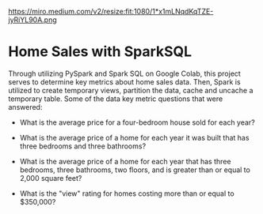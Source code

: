 https://miro.medium.com/v2/resize:fit:1080/1*x1mLNqdKqTZE-jyRiYL90A.png

# Home Sales with SparkSQL

Through utilizing PySpark and Spark SQL on Google Colab, this project serves to determine key metrics about home sales data. Then, Spark is utilized to create temporary views, partition the data, cache and uncache a temporary table. Some of the data key metric questions that were answered:

  - What is the average price for a four-bedroom house sold for each year?

  - What is the average price of a home for each year it was built that has three bedrooms and three bathrooms?

  - What is the average price of a home for each year that has three bedrooms, three bathrooms, two floors, and is greater than or equal to 2,000 square feet?

  - What is the "view" rating for homes costing more than or equal to $350,000?
